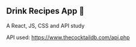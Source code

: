## Drink Recipes App 🍹

A React, JS, CSS and API study

API used: https://www.thecocktaildb.com/api.php
